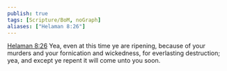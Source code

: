 ```yaml
---
publish: true
tags: [Scripture/BoM, noGraph]
aliases: ["Helaman 8:26"]
---
```

[Helaman 8:26](https://churchofjesuschrist.org/study/scriptures/bofm/hel/8?lang=eng&id=p26#p26) Yea, even at this time ye are ripening, because of your murders and your fornication and wickedness, for everlasting destruction; yea, and except ye repent it will come unto you soon.
